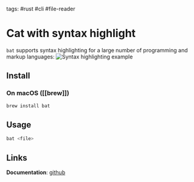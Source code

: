 tags: #rust #cli #file-reader
# Cat with syntax highlight
`bat` supports syntax highlighting for a large number of programming and markup languages:
![Syntax highlighting example](https://imgur.com/rGsdnDe.png)

## Install
### On macOS ([[brew]])
```bash
brew install bat
```

## Usage
```bash
bat <file>
```

## Links
**Documentation**: [github](https://github.com/sharkdp/bat)